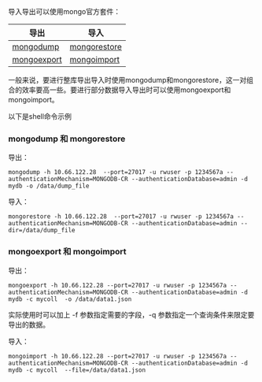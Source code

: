 导入导出可以使用mongo官方套件：

| 导出 | 导入 |
|---------|---------|
| [mongodump](https://docs.mongodb.com/manual/reference/program/mongodump/) |[mongorestore](https://docs.mongodb.com/manual/reference/program/mongorestore/) | 
| [mongoexport](https://docs.mongodb.com/manual/reference/program/mongoexport/) |[mongoimport](https://docs.mongodb.com/manual/reference/program/mongoimport/) | 

一般来说，要进行整库导出导入时使用mongodump和mongorestore，这一对组合的效率要高一些。要进行部分数据导入导出时可以使用mongoexport和mongoimport。

以下是shell命令示例

### mongodump 和 mongorestore

导出：
```
mongodump -h 10.66.122.28  --port=27017 -u rwuser -p 1234567a --authenticationMechanism=MONGODB-CR --authenticationDatabase=admin -d mydb -o /data/dump_file
```

导入：
```
mongorestore -h 10.66.122.28  --port=27017 -u rwuser -p 1234567a --authenticationMechanism=MONGODB-CR --authenticationDatabase=admin --dir=/data/dump_file
```


### mongoexport 和 mongoimport

导出：
```
mongoexport -h 10.66.122.28 --port=27017 -u rwuser -p 1234567a --authenticationMechanism=MONGODB-CR --authenticationDatabase=admin -d mydb -c mycoll  -o /data/data1.json
```
实际使用时可以加上 -f 参数指定需要的字段，-q 参数指定一个查询条件来限定要导出的数据。

导入：
```
mongoimport -h 10.66.122.28 --port=27017 -u rwuser -p 1234567a --authenticationMechanism=MONGODB-CR --authenticationDatabase=admin -d mydb -c mycoll  --file=/data/data1.json
```


